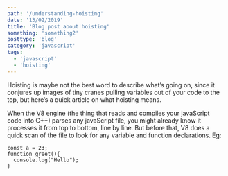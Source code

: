 ```yaml
---
path: '/understanding-hoisting'
date: '13/02/2019'
title: 'Blog post about hoisting'
something: 'something2'
posttype: 'blog'
category: 'javascript'
tags:
  - 'javascript'
  - 'hoisting'
---
```


Hoisting is maybe not the best word to describe what’s going on, since it conjures up images of tiny cranes pulling variables out of your code to the top, but here’s a quick article on what hoisting means.

When the V8 engine (the thing that reads and compiles your javaScript code into C++) parses any javaScript file, you might already know it processes it from top to bottom, line by line.
But before that, V8 does a quick scan of the file to look for any variable and function declarations. Eg:

```
const a = 23;
function greet(){
  console.log("Hello");
}
```